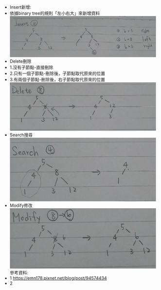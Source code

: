 - Insert新增:
- 依據binary tree的規則「左小右大」來新增資料
![image](https://github.com/poor314/poor314/blob/master/image/insert.jpg)
- Delete刪除
- 1.沒有子節點-直接刪除
- 2.只有一個子節點-刪除後，子節點取代原來的位置
- 3.有兩個子節點-刪除後，右子節點取代原來的位置
![image](https://github.com/poor314/poor314/blob/master/image/delete.jpg)
- Search搜尋
![image](https://github.com/poor314/poor314/blob/master/image/search.jpg)
- Modify修改
![image](https://github.com/poor314/poor314/blob/master/image/modify.jpg)
參考資料:
- 1 https://emn178.pixnet.net/blog/post/94574434
- 2 
